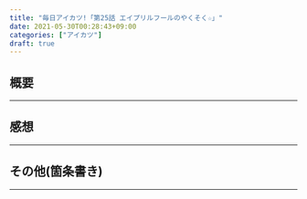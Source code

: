 ```yaml
---
title: "毎日アイカツ!「第25話 エイプリルフールのやくそく☆」"
date: 2021-05-30T00:28:43+09:00
categories: ["アイカツ"]
draft: true
---
```

## 概要


***

## 感想



***

## その他(箇条書き)


***
